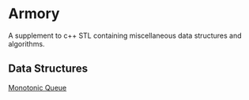 # Armory
A supplement to c++ STL containing miscellaneous data structures and algorithms.

## Data Structures

[Monotonic Queue](./MonotonicQueue)